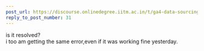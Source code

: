 ```yaml
---
post_url: https://discourse.onlinedegree.iitm.ac.in/t/ga4-data-sourcing-discussion-thread-tds-jan-2025/165959/146
reply_to_post_number: 31
---
```

is it resolved?  
i too am getting the same error,even if it was working fine yesterday.